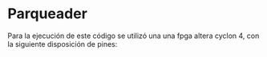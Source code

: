 # Parqueader

Para la ejecución de este código se utilizó una una fpga altera cyclon 4, con la siguiente disposición de pines:




